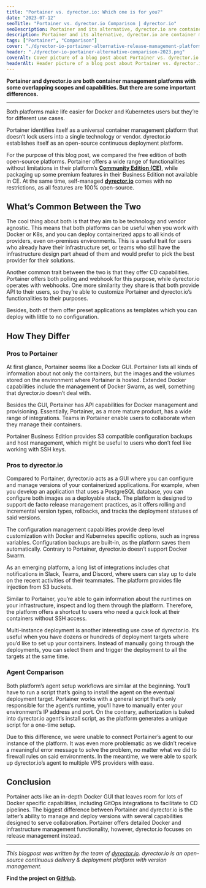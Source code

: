 ```yaml
---
title: "Portainer vs. dyrector.io: Which one is for you?"
date: "2023-07-12"
seoTitle: "Portainer vs. dyrector.io Comparison | dyrector.io"
seoDescription: Portainer and its alternative, dyrector.io are container management platforms, but for different use cases. Find out which one's for you.
description: Portainer and its alternative, dyrector.io are container management platforms, but for different use cases. Find out which one's for you.
tags: ["Portainer", "Comparison"]
cover: "./dyrector-io-portainer-alternative-release-management-platform.png"
header: "./dyrector-io-portainer-alternative-comparison-2023.png"
coverAlt: Cover picture of a blog post about Portainer vs. dyrector.io comparison with a drawn image of a container ship.
headerAlt: Header picture of a blog post about Portainer vs. dyrector.io comparison.
---
```


**Portainer and dyrector.io are both container management platforms with some overlapping scopes and capabilities. But there are some important differences.**

---

Both platforms make life easier for Docker and Kubernetes users but they’re for different use cases.

Portainer identifies itself as a universal container management platform that doesn’t lock users into a single technology or vendor. dyrector.io establishes itself as an open-source continuous deployment platform.

For the purpose of this blog post, we compared the free edition of both open-source platforms. Portainer offers a wide range of functionalities without limitations in their platform’s **[Community Edition (CE)](https://github.com/portainer/portainer)**, while packaging up some premium features in their Business Edition not available in CE. At the same time, self-managed **[dyrector.io](https://github.com/dyrector-io/dyrectorio)** comes with no restrictions, as all features are 100% open-source.

## What’s Common Between the Two

The cool thing about both is that they aim to be technology and vendor agnostic. This means that both platforms can be useful when you work with Docker or K8s, and you can deploy containerized apps to all kinds of providers, even on-premises environments. This is a useful trait for users who already have their infrastructure set, or teams who still have the infrastructure design part ahead of them and would prefer to pick the best provider for their solutions.

Another common trait between the two is that they offer CD capabilities. Portainer offers both polling and webhook for this purpose, while dyrector.io operates with webhooks. One more similarity they share is that both provide API to their users, so they’re able to customize Portainer and dyrector.io’s functionalities to their purposes.

Besides, both of them offer preset applications as templates which you can deploy with little to no configuration.

## How They Differ

### Pros to Portainer

At first glance, Portainer seems like a Docker GUI. Portainer lists all kinds of information about not only the containers, but the images and the volumes stored on the environment where Portainer is hosted. Extended Docker capabilities include the management of Docker Swarm, as well, something that dyrector.io doesn’t deal with.

Besides the GUI, Portainer has API capabilities for Docker management and provisioning. Essentially, Portainer, as a more mature product, has a wide range of integrations. Teams in Portainer enable users to collaborate when they manage their containers.

Portainer Business Edition provides S3 compatible configuration backups and host management, which might be useful to users who don’t feel like working with SSH keys.

### Pros to dyrector.io

Compared to Portainer, dyrector.io acts as a GUI where you can configure and manage versions of your containerized applications. For example, when you develop an application that uses a PostgreSQL database, you can configure both images as a deployable stack. The platform is designed to support de facto release management practices, as it offers rolling and incremental version types, rollbacks, and tracks the deployment statuses of said versions.

The configuration management capabilities provide deep level customization with Docker and Kubernetes specific options, such as ingress variables. Configuration backups are built-in, as the platform saves them automatically. Contrary to Portainer, dyrector.io doesn’t support Docker Swarm.

As an emerging platform, a long list of integrations includes chat notifications in Slack, Teams, and Discord, where users can stay up to date on the recent activities of their teammates. The platform provides file injection from S3 buckets.

Similar to Portainer, you’re able to gain information about the runtimes on your infrastructure, inspect and log them through the platform. Therefore, the platform offers a shortcut to users who need a quick look at their containers without SSH access.

Multi-instance deployment is another interesting use case of dyrector.io. It’s useful when you have dozens or hundreds of deployment targets where you’d like to set up your containers. Instead of manually going through the deployments, you can select them and trigger the deployment to all the targets at the same time.

### Agent Comparison

Both platform’s agent setup workflows are similar at the beginning. You’ll have to run a script that’s going to install the agent on the eventual deployment target. Portainer works with a general script that’s only responsible for the agent’s runtime, you’ll have to manually enter your environment’s IP address and port. On the contrary, authorization is baked into dyrector.io agent’s install script, as the platform generates a unique script for a one-time setup.

Due to this difference, we were unable to connect Portainer’s agent to our instance of the platform. It was even more problematic as we didn’t receive a meaningful error message to solve the problem, no matter what we did to firewall rules on said environments. In the meantime, we were able to spark up dyrector.io’s agent to multiple VPS providers with ease.

## Conclusion

Portainer acts like an in-depth Docker GUI that leaves room for lots of Docker specific capabilities, including GitOps integrations to facilitate to CD pipelines. The biggest difference between Portainer and dyrector.io is the latter’s ability to manage and deploy versions with several capabilities designed to serve collaboration. Portainer offers detailed Docker and infrastructure management functionality, however, dyrector.io focuses on release management instead.

---

_This blogpost was written by the team of [dyrector.io](https://dyrectorio.com). dyrector.io is an open-source continuous delivery & deployment platform with version management._

**Find the project on [GitHub](https://github.com/dyrector-io/dyrectorio/).**
